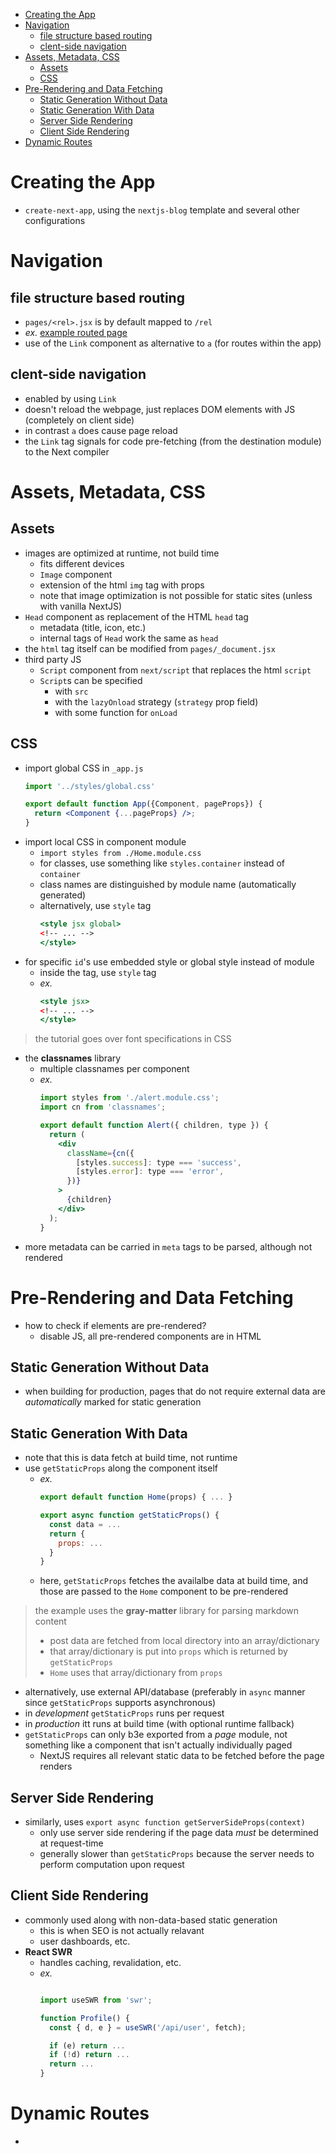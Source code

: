 - [Creating the App](#creating-the-app)
- [Navigation](#navigation)
  - [file structure based routing](#file-structure-based-routing)
  - [clent-side navigation](#clent-side-navigation)
- [Assets, Metadata, CSS](#assets-metadata-css)
  - [Assets](#assets)
  - [CSS](#css)
- [Pre-Rendering and Data Fetching](#pre-rendering-and-data-fetching)
  - [Static Generation Without Data](#static-generation-without-data)
  - [Static Generation With Data](#static-generation-with-data)
  - [Server Side Rendering](#server-side-rendering)
  - [Client Side Rendering](#client-side-rendering)
- [Dynamic Routes](#dynamic-routes)

# Creating the App
- `create-next-app`, using the `nextjs-blog` template and several other configurations

# Navigation

## file structure based routing
  - `pages/<rel>.jsx` is by default mapped to `/rel`
  - *ex.* [example routed page](2.simple/nextjs-blog/pages/frouted.jsx)
  - use of the `Link` component as alternative to `a` (for routes within the app)

## clent-side navigation
  - enabled by using `Link`
  - doesn't reload the webpage, just replaces DOM elements with JS (completely on client side)
  - in contrast `a` does cause page reload
  - the `Link` tag signals for code pre-fetching (from the destination module) to the Next compiler

# Assets, Metadata, CSS

## Assets
- images are optimized at runtime, not build time
  - fits different devices
  - `Image` component
  - extension of the html `img` tag with props
  - note that image optimization is not possible for static sites (unless with vanilla NextJS)
- `Head` component as replacement of the HTML `head` tag
  - metadata (title, icon, etc.)
  - internal tags of `Head` work the same as `head`
- the `html` tag itself can be modified from `pages/_document.jsx`
- third party JS
  - `Script` component from `next/script` that replaces the html `script`
  - `Script`s can be specified
    - with `src`
    - with the `lazyOnload` strategy (`strategy` prop field)
    - with some function for `onLoad`
## CSS
  - import global CSS in `_app.js`
    ``` jsx
    import '../styles/global.css'

    export default function App({Component, pageProps}) {
      return <Component {...pageProps} />;
    }
    ```
  - import local CSS in component module
    - `import styles from ./Home.module.css`
    - for classes, use something like `styles.container` instead of `container`
    - class names are distinguished by module name (automatically generated)
    - alternatively, use `style` tag
      ``` jsx
      <style jsx global>
      <!-- ... -->
      </style>
      ```
  - for specific `id`'s use embedded style or global style instead of module
    - inside the tag, use `style` tag
    - *ex.*
      ``` jsx
      <style jsx>
      <!-- ... -->
      </style>
      ```
  > the tutorial goes over font specifications in CSS
  - the **classnames** library
    - multiple classnames per component
    - *ex.*
      ``` jsx
      import styles from './alert.module.css';
      import cn from 'classnames';

      export default function Alert({ children, type }) {
        return (
          <div
            className={cn({
              [styles.success]: type === 'success',
              [styles.error]: type === 'error',
            })}
          >
            {children}
          </div>
        );
      }
      ```
- more metadata can be carried in `meta` tags to be parsed, although not rendered


# Pre-Rendering and Data Fetching
- how to check if elements are pre-rendered?
  - disable JS, all pre-rendered components are in HTML

## Static Generation Without Data
- when building for production, pages that do not require external data are *automatically* marked for static generation

## Static Generation With Data
- note that this is data fetch at build time, not runtime
- use `getStaticProps` along the component itself
  - *ex.*
    ``` jsx
    export default function Home(props) { ... }

    export async function getStaticProps() {
      const data = ...
      return {
        props: ...
      }
    }

    ```
  - here, `getStaticProps` fetches the availalbe data at build time, and those are passed to the `Home` component to be pre-rendered

> the example uses the **gray-matter** library for parsing markdown content
>   - post data are fetched from local directory into an array/dictionary
>   - that array/dictionary is put into `props` which is returned by `getStaticProps`
>   - `Home` uses that array/dictionary from `props`

- alternatively, use external API/database (preferably in `async` manner since `getStaticProps` supports asynchronous)
- in *development* `getStaticProps` runs per request
- in *production* itt runs at build time (with optional runtime fallback)
- `getStaticProps` can only b3e exported from a *page* module, not something like a component that isn't actually individually paged
  - NextJS requires all relevant static data to be fetched before the page renders

## Server Side Rendering
- similarly, uses `export async function getServerSideProps(context)`
  - only use server side rendering if the page data *must* be determined at request-time
  - generally slower than `getStaticProps` because the server needs to perform computation upon request

## Client Side Rendering
- commonly used along with non-data-based static generation
  - this is when SEO is not actually relavant
  - user dashboards, etc.
- **React SWR**
  - handles caching, revalidation, etc.
  - *ex.*
    ``` jsx

    import useSWR from 'swr';

    function Profile() {
      const { d, e } = useSWR('/api/user', fetch);

      if (e) return ...
      if (!d) return ...
      return ...
    }

    ```


# Dynamic Routes
- 